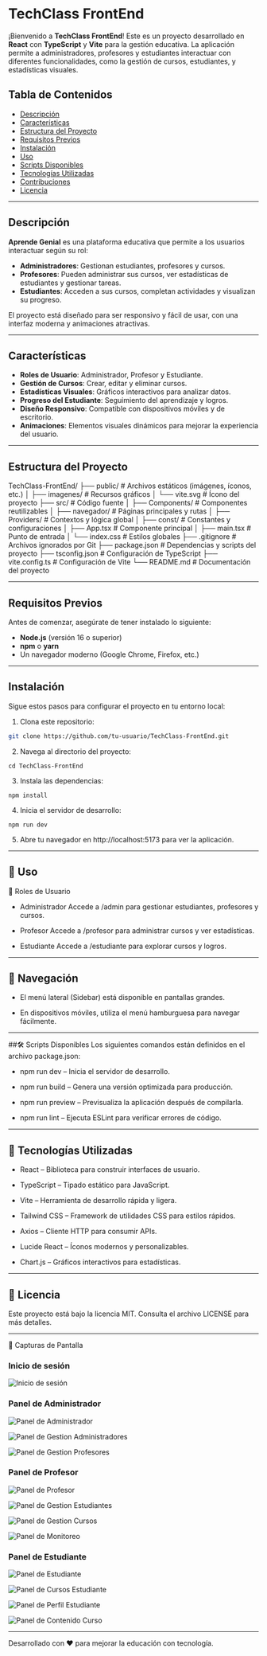 # TechClass FrontEnd

¡Bienvenido a **TechClass FrontEnd**! Este es un proyecto desarrollado en **React** con **TypeScript** y **Vite** para la gestión educativa. La aplicación permite a administradores, profesores y estudiantes interactuar con diferentes funcionalidades, como la gestión de cursos, estudiantes, y estadísticas visuales.

## Tabla de Contenidos

- [Descripción](#descripción)
- [Características](#características)
- [Estructura del Proyecto](#estructura-del-proyecto)
- [Requisitos Previos](#requisitos-previos)
- [Instalación](#instalación)
- [Uso](#uso)
- [Scripts Disponibles](#scripts-disponibles)
- [Tecnologías Utilizadas](#tecnologías-utilizadas)
- [Contribuciones](#contribuciones)
- [Licencia](#licencia)

---

## Descripción

**Aprende Genial** es una plataforma educativa que permite a los usuarios interactuar según su rol:

- **Administradores**: Gestionan estudiantes, profesores y cursos.
- **Profesores**: Pueden administrar sus cursos, ver estadísticas de estudiantes y gestionar tareas.
- **Estudiantes**: Acceden a sus cursos, completan actividades y visualizan su progreso.

El proyecto está diseñado para ser responsivo y fácil de usar, con una interfaz moderna y animaciones atractivas.

---

## Características

- **Roles de Usuario**: Administrador, Profesor y Estudiante.
- **Gestión de Cursos**: Crear, editar y eliminar cursos.
- **Estadísticas Visuales**: Gráficos interactivos para analizar datos.
- **Progreso del Estudiante**: Seguimiento del aprendizaje y logros.
- **Diseño Responsivo**: Compatible con dispositivos móviles y de escritorio.
- **Animaciones**: Elementos visuales dinámicos para mejorar la experiencia del usuario.

---

## Estructura del Proyecto

TechClass-FrontEnd/
├── public/ # Archivos estáticos (imágenes, íconos, etc.)
│ ├── imagenes/ # Recursos gráficos
│ └── vite.svg # Ícono del proyecto
├── src/ # Código fuente
│ ├── Components/ # Componentes reutilizables
│ ├── navegador/ # Páginas principales y rutas
│ ├── Providers/ # Contextos y lógica global
│ ├── const/ # Constantes y configuraciones
│ ├── App.tsx # Componente principal
│ ├── main.tsx # Punto de entrada
│ └── index.css # Estilos globales
├── .gitignore # Archivos ignorados por Git
├── package.json # Dependencias y scripts del proyecto
├── tsconfig.json # Configuración de TypeScript
├── vite.config.ts # Configuración de Vite
└── README.md # Documentación del proyecto

---

## Requisitos Previos

Antes de comenzar, asegúrate de tener instalado lo siguiente:

- **Node.js** (versión 16 o superior)
- **npm** o **yarn**
- Un navegador moderno (Google Chrome, Firefox, etc.)

---

## Instalación

Sigue estos pasos para configurar el proyecto en tu entorno local:

1. Clona este repositorio:

```bash
git clone https://github.com/tu-usuario/TechClass-FrontEnd.git
```

2. Navega al directorio del proyecto:

```
cd TechClass-FrontEnd
```

3. Instala las dependencias:

```
npm install
```

4. Inicia el servidor de desarrollo:

```
npm run dev
```

5. Abre tu navegador en http://localhost:5173 para ver la aplicación.

---

## 📘 Uso

👥 Roles de Usuario

- Administrador
  Accede a /admin para gestionar estudiantes, profesores y cursos.

- Profesor
  Accede a /profesor para administrar cursos y ver estadísticas.

- Estudiante
  Accede a /estudiante para explorar cursos y logros.

---

## 🧭 Navegación

- El menú lateral (Sidebar) está disponible en pantallas grandes.

- En dispositivos móviles, utiliza el menú hamburguesa para navegar fácilmente.

---

##🛠 Scripts Disponibles
Los siguientes comandos están definidos en el archivo package.json:

- npm run dev – Inicia el servidor de desarrollo.

- npm run build – Genera una versión optimizada para producción.

- npm run preview – Previsualiza la aplicación después de compilarla.

- npm run lint – Ejecuta ESLint para verificar errores de código.

---

## 🧰 Tecnologías Utilizadas

- React – Biblioteca para construir interfaces de usuario.

- TypeScript – Tipado estático para JavaScript.

- Vite – Herramienta de desarrollo rápida y ligera.

- Tailwind CSS – Framework de utilidades CSS para estilos rápidos.

- Axios – Cliente HTTP para consumir APIs.

- Lucide React – Íconos modernos y personalizables.

- Chart.js – Gráficos interactivos para estadísticas.

---

## 📄 Licencia

Este proyecto está bajo la licencia MIT. Consulta el archivo LICENSE para más detalles.

---

📸 Capturas de Pantalla

### Inicio de sesión

![Inicio de sesión](./public/screenshots/login.png)

### Panel de Administrador

![Panel de Administrador](./public/screenshots/administrador-dashboard.png)

![Panel de Gestion Administradores](./public/screenshots/manage-admin-interface.png)

![Panel de Gestion Profesores](./public/screenshots/manage-profesor-interface.png)

### Panel de Profesor

![Panel de Profesor](./public/screenshots/profesor-dashboard.png)

![Panel de Gestion Estudiantes](./public/screenshots/manage-student-interface.png)

![Panel de Gestion Cursos](./public/screenshots/manage-courses.png)

![Panel de Monitoreo](./public/screenshots/monitoring.png)

### Panel de Estudiante

![Panel de Estudiante](./public/screenshots/student-dashboard.png)

![Panel de Cursos Estudiante](./public/screenshots/student-courses.png)

![Panel de Perfil Estudiante](./public/screenshots/student-profile.png)

![Panel de Contenido Curso](./public/screenshots/course-content.png)

---

Desarrollado con ❤️ para mejorar la educación con tecnología.
